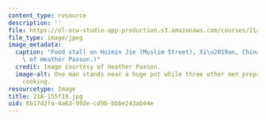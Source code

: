 ```yaml
---
content_type: resource
description: ''
file: https://ol-ocw-studio-app-production.s3.amazonaws.com/courses/21a-155-food-culture-politics-fall-2019/6b17d2fa4a63993ecd9bbbbe243ab44e_21A-155f19.jpg
file_type: image/jpeg
image_metadata:
  caption: "Food stall on Huimin Jie (Muslim Street), Xi\u2019an, China. (Image courtesy\
    \ of Heather Paxson.)"
  credit: Image courtesy of Heather Paxson.
  image-alt: One man stands near a huge pot while three other men prepare food for
    cooking.
resourcetype: Image
title: 21A-155f19.jpg
uid: 6b17d2fa-4a63-993e-cd9b-bbbe243ab44e
---
```

